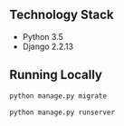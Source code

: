 
## Technology Stack

- Python 3.5
- Django 2.2.13 



## Running Locally



```bash
python manage.py migrate
```

```bash
python manage.py runserver
```

